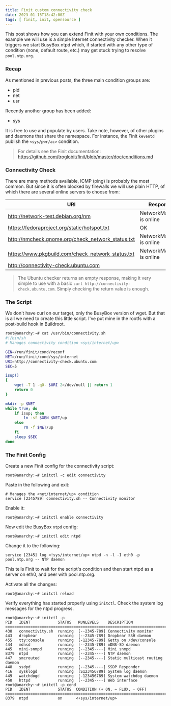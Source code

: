 ```yaml
---
title: Finit custom connectivity check
date: 2023-01-15T18:42:00Z
tags: [ finit, init, opensource ]
---
```


This post shows how you can extend Finit with your own conditions.  The
example we will use is a simple Internet connectivity checker.  When it
triggers we start BusyBox ntpd which, if started with any other type of
condition (none, default route, etc.) may get stuck trying to resolve
`pool.ntp.org`.

<!--more-->

### Recap

As mentioned in previous posts, the three main condition groups are:

 - pid
 - net
 - usr

Recently another group has been added:

 - sys

It is free to use and populate by users.  Take note, however, of other
plugins and daemons that share the namespace.  For instance, the Finit
`keventd` publish the `<sys/pwr/ac>` condition.

> For details see the Finit documentation:
> <https://github.com/troglobit/finit/blob/master/doc/conditions.md>


### Connectivity Check

There are many methods available, ICMP (ping) is probably the most
common.  But since it is often blocked by firewalls we will use plain
HTTP, of which there are several online servers to choose from:

| **URI**                                           | **Response**             |
|---------------------------------------------------|--------------------------|
| http://network-test.debian.org/nm                 | NetworkManager is online |
| https://fedoraproject.org/static/hotspot.txt      | OK                       |
| http://nmcheck.gnome.org/check_network_status.txt | NetworkManager is online |
| https://www.pkgbuild.com/check_network_status.txt | NetworkManager is online |
| http://connectivity-check.ubuntu.com              |                          |

> The Ubuntu checker returns an empty response, making it very simple to
> use with a basic `curl http://connectivity-check.ubuntu.com`.  Simply
> checking the return value is enough.

### The Script

We don't have curl on our target, only the BusyBox version of wget.  But
that is all we need to create this little script.  I've put mine in the
rootfs with a post-build hook in Buildroot.

```bash
root@anarchy:~# cat /usr/bin/connectivity.sh
#!/bin/sh
# Manages connectivity condition <sys/internet/up>

GEN=/run/finit/cond/reconf
NET=/run/finit/cond/sys/internet
URI=http://connectivity-check.ubuntu.com
SEC=5

isup()
{
	wget -T 1 -qO- $URI 2>/dev/null || return 1
	return 0
}

mkdir -p $NET
while true; do
	if isup; then
		ln -sf $GEN $NET/up
	else
		rm -f $NET/up
	fi
	sleep $SEC
done
```

### The Finit Config

Create a new Finit config for the connectivity script:

    root@anarchy:~# initctl -c edit connectivity

Paste in the following and exit:

    # Manages the <net/internet/up> condition
    service [2345789] connectivity.sh -- Connectivity monitor

Enable it:

    root@anarchy:~# initctl enable connectivity

Now edit the BusyBox `ntpd` config:

    root@anarchy:~# initctl edit ntpd

Change it to the following:

    service [2345] log <!sys/internet/up> ntpd -n -l -I eth0 -p pool.ntp.org -- NTP daemon

This tells Finit to wait for the script's condition and then start ntpd
as a server on eth0, and peer with pool.ntp.org.

Activate all the changes:

    root@anarchy:~# initctl reload

Verify everything has started properly using `initctl`.  Check the
system log messages for the ntpd progress.

```
root@anarchy:~# initctl -p
PID   IDENT            STATUS   RUNLEVELS    DESCRIPTION
==============================================================================
438   connectivity.sh  running  [--2345-789] Connectivity monitor
443   dropbear         running  [--2345-789] Dropbear SSH daemon
455   tty:console      running  [-12345-789] Getty on /dev/console
444   mdnsd            running  [--2345-789] mDNS-SD daemon
445   mini-snmpd       running  [--2345----] Mini snmpd
8379  ntpd             running  [--2345----] NTP daemon
447   smcrouted        running  [--2345----] Static multicast routing daemon
448   ssdpd            running  [--2345----] SSDP Responder
416   sysklogd         running  [S123456789] System log daemon
449   watchdogd        running  [-123456789] System watchdog daemon
450   httpd            running  [--2345----] Web interface
root@anarchy:~# initctl -p cond
PID   IDENT            STATUS  CONDITION (+ ON, ~ FLUX, - OFF)
==============================================================================
8379  ntpd             on      <+sys/internet/up>
```

